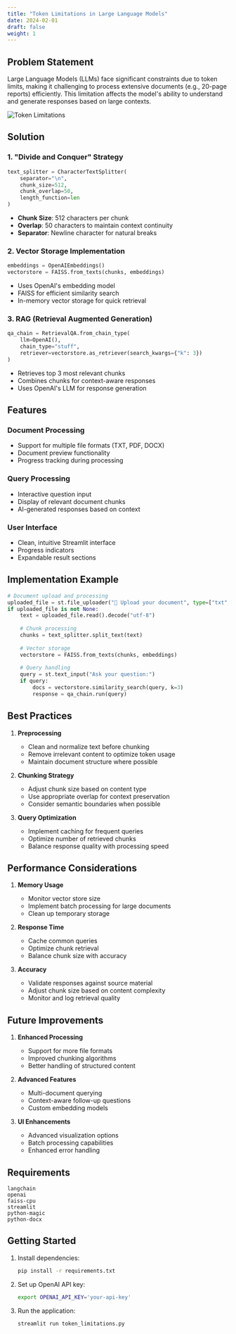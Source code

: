 ```yaml
---
title: "Token Limitations in Large Language Models"
date: 2024-02-01
draft: false
weight: 1
---
```


## Problem Statement
Large Language Models (LLMs) face significant constraints due to token limits, making it challenging to process extensive documents (e.g., 20-page reports) efficiently. This limitation affects the model's ability to understand and generate responses based on large contexts.

![Token Limitations](/images/token_limit.jpg)

## Solution

### 1. "Divide and Conquer" Strategy
```python
text_splitter = CharacterTextSplitter(
    separator="\n",
    chunk_size=512,
    chunk_overlap=50,
    length_function=len
)
```
- **Chunk Size**: 512 characters per chunk
- **Overlap**: 50 characters to maintain context continuity
- **Separator**: Newline character for natural breaks

### 2. Vector Storage Implementation
```python
embeddings = OpenAIEmbeddings()
vectorstore = FAISS.from_texts(chunks, embeddings)
```
- Uses OpenAI's embedding model
- FAISS for efficient similarity search
- In-memory vector storage for quick retrieval

### 3. RAG (Retrieval Augmented Generation)
```python
qa_chain = RetrievalQA.from_chain_type(
    llm=OpenAI(),
    chain_type="stuff",
    retriever=vectorstore.as_retriever(search_kwargs={"k": 3})
)
```
- Retrieves top 3 most relevant chunks
- Combines chunks for context-aware responses
- Uses OpenAI's LLM for response generation

## Features

### Document Processing
- Support for multiple file formats (TXT, PDF, DOCX)
- Document preview functionality
- Progress tracking during processing

### Query Processing
- Interactive question input
- Display of relevant document chunks
- AI-generated responses based on context

### User Interface
- Clean, intuitive Streamlit interface
- Progress indicators
- Expandable result sections

## Implementation Example

```python
# Document upload and processing
uploaded_file = st.file_uploader("📄 Upload your document", type=["txt", "pdf", "docx"])
if uploaded_file is not None:
    text = uploaded_file.read().decode("utf-8")
    
    # Chunk processing
    chunks = text_splitter.split_text(text)
    
    # Vector storage
    vectorstore = FAISS.from_texts(chunks, embeddings)
    
    # Query handling
    query = st.text_input("Ask your question:")
    if query:
        docs = vectorstore.similarity_search(query, k=3)
        response = qa_chain.run(query)
```

## Best Practices

1. **Preprocessing**
   - Clean and normalize text before chunking
   - Remove irrelevant content to optimize token usage
   - Maintain document structure where possible

2. **Chunking Strategy**
   - Adjust chunk size based on content type
   - Use appropriate overlap for context preservation
   - Consider semantic boundaries when possible

3. **Query Optimization**
   - Implement caching for frequent queries
   - Optimize number of retrieved chunks
   - Balance response quality with processing speed

## Performance Considerations

1. **Memory Usage**
   - Monitor vector store size
   - Implement batch processing for large documents
   - Clean up temporary storage

2. **Response Time**
   - Cache common queries
   - Optimize chunk retrieval
   - Balance chunk size with accuracy

3. **Accuracy**
   - Validate responses against source material
   - Adjust chunk size based on content complexity
   - Monitor and log retrieval quality

## Future Improvements

1. **Enhanced Processing**
   - Support for more file formats
   - Improved chunking algorithms
   - Better handling of structured content

2. **Advanced Features**
   - Multi-document querying
   - Context-aware follow-up questions
   - Custom embedding models

3. **UI Enhancements**
   - Advanced visualization options
   - Batch processing capabilities
   - Enhanced error handling

## Requirements

```plaintext
langchain
openai
faiss-cpu
streamlit
python-magic
python-docx
```

## Getting Started

1. Install dependencies:
   ```bash
   pip install -r requirements.txt
   ```

2. Set up OpenAI API key:
   ```bash
   export OPENAI_API_KEY='your-api-key'
   ```

3. Run the application:
   ```bash
   streamlit run token_limitations.py
   ``` 